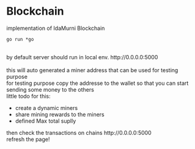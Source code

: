 # Blockchain
implementation of IdaMurni Blockchain <br/>
````
go run *go
````
<br />
by default server should run in local env. http://0.0.0.0:5000 <br />
<br/>
this will auto generated a miner address that can be used for testing purpose <br/>
for testing purpose copy the addresse to the wallet so that you can start sending some money to the others<br />
little todo for this: <br />
<ul>
    <li>create a dynamic miners</li>
    <li>share mining rewards to the miners</li>
    <li>defined Max total suplly</li>
</ul>
then check the transactions on chains http://0.0.0.0:5000 <br />
refresh the page!

